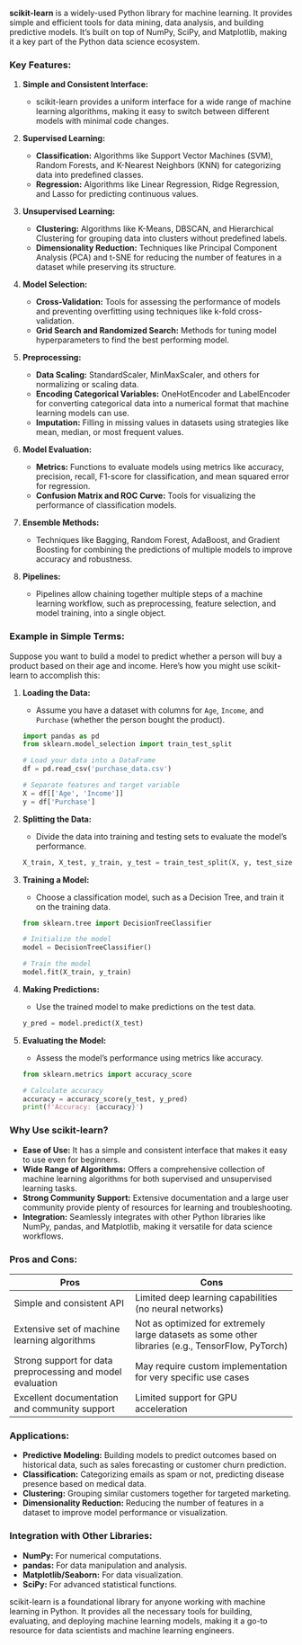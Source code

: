 **scikit-learn** is a widely-used Python library for machine learning. It provides simple and efficient tools for data mining, data analysis, and building predictive models. It’s built on top of NumPy, SciPy, and Matplotlib, making it a key part of the Python data science ecosystem.

### **Key Features:**

1. **Simple and Consistent Interface:**
   - scikit-learn provides a uniform interface for a wide range of machine learning algorithms, making it easy to switch between different models with minimal code changes.

2. **Supervised Learning:**
   - **Classification:** Algorithms like Support Vector Machines (SVM), Random Forests, and K-Nearest Neighbors (KNN) for categorizing data into predefined classes.
   - **Regression:** Algorithms like Linear Regression, Ridge Regression, and Lasso for predicting continuous values.

3. **Unsupervised Learning:**
   - **Clustering:** Algorithms like K-Means, DBSCAN, and Hierarchical Clustering for grouping data into clusters without predefined labels.
   - **Dimensionality Reduction:** Techniques like Principal Component Analysis (PCA) and t-SNE for reducing the number of features in a dataset while preserving its structure.

4. **Model Selection:**
   - **Cross-Validation:** Tools for assessing the performance of models and preventing overfitting using techniques like k-fold cross-validation.
   - **Grid Search and Randomized Search:** Methods for tuning model hyperparameters to find the best performing model.

5. **Preprocessing:**
   - **Data Scaling:** StandardScaler, MinMaxScaler, and others for normalizing or scaling data.
   - **Encoding Categorical Variables:** OneHotEncoder and LabelEncoder for converting categorical data into a numerical format that machine learning models can use.
   - **Imputation:** Filling in missing values in datasets using strategies like mean, median, or most frequent values.

6. **Model Evaluation:**
   - **Metrics:** Functions to evaluate models using metrics like accuracy, precision, recall, F1-score for classification, and mean squared error for regression.
   - **Confusion Matrix and ROC Curve:** Tools for visualizing the performance of classification models.

7. **Ensemble Methods:**
   - Techniques like Bagging, Random Forest, AdaBoost, and Gradient Boosting for combining the predictions of multiple models to improve accuracy and robustness.

8. **Pipelines:**
   - Pipelines allow chaining together multiple steps of a machine learning workflow, such as preprocessing, feature selection, and model training, into a single object.

### **Example in Simple Terms:**

Suppose you want to build a model to predict whether a person will buy a product based on their age and income. Here’s how you might use scikit-learn to accomplish this:

1. **Loading the Data:**
   - Assume you have a dataset with columns for `Age`, `Income`, and `Purchase` (whether the person bought the product).

   ```python
   import pandas as pd
   from sklearn.model_selection import train_test_split

   # Load your data into a DataFrame
   df = pd.read_csv('purchase_data.csv')

   # Separate features and target variable
   X = df[['Age', 'Income']]
   y = df['Purchase']
   ```

2. **Splitting the Data:**
   - Divide the data into training and testing sets to evaluate the model’s performance.

   ```python
   X_train, X_test, y_train, y_test = train_test_split(X, y, test_size=0.2, random_state=42)
   ```

3. **Training a Model:**
   - Choose a classification model, such as a Decision Tree, and train it on the training data.

   ```python
   from sklearn.tree import DecisionTreeClassifier

   # Initialize the model
   model = DecisionTreeClassifier()

   # Train the model
   model.fit(X_train, y_train)
   ```

4. **Making Predictions:**
   - Use the trained model to make predictions on the test data.

   ```python
   y_pred = model.predict(X_test)
   ```

5. **Evaluating the Model:**
   - Assess the model’s performance using metrics like accuracy.

   ```python
   from sklearn.metrics import accuracy_score

   # Calculate accuracy
   accuracy = accuracy_score(y_test, y_pred)
   print(f'Accuracy: {accuracy}')
   ```

### **Why Use scikit-learn?**

- **Ease of Use:** It has a simple and consistent interface that makes it easy to use even for beginners.
- **Wide Range of Algorithms:** Offers a comprehensive collection of machine learning algorithms for both supervised and unsupervised learning tasks.
- **Strong Community Support:** Extensive documentation and a large user community provide plenty of resources for learning and troubleshooting.
- **Integration:** Seamlessly integrates with other Python libraries like NumPy, pandas, and Matplotlib, making it versatile for data science workflows.

### **Pros and Cons:**

| **Pros**                                      | **Cons**                                         |
|-----------------------------------------------|--------------------------------------------------|
| Simple and consistent API                     | Limited deep learning capabilities (no neural networks) |
| Extensive set of machine learning algorithms  | Not as optimized for extremely large datasets as some other libraries (e.g., TensorFlow, PyTorch) |
| Strong support for data preprocessing and model evaluation | May require custom implementation for very specific use cases |
| Excellent documentation and community support | Limited support for GPU acceleration |

### **Applications:**

- **Predictive Modeling:** Building models to predict outcomes based on historical data, such as sales forecasting or customer churn prediction.
- **Classification:** Categorizing emails as spam or not, predicting disease presence based on medical data.
- **Clustering:** Grouping similar customers together for targeted marketing.
- **Dimensionality Reduction:** Reducing the number of features in a dataset to improve model performance or visualization.

### **Integration with Other Libraries:**

- **NumPy:** For numerical computations.
- **pandas:** For data manipulation and analysis.
- **Matplotlib/Seaborn:** For data visualization.
- **SciPy:** For advanced statistical functions.

scikit-learn is a foundational library for anyone working with machine learning in Python. It provides all the necessary tools for building, evaluating, and deploying machine learning models, making it a go-to resource for data scientists and machine learning engineers.
